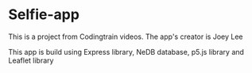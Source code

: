 # Selfie-app
This is a project from Codingtrain videos. The app's creator is Joey Lee

This app is build using Express library, NeDB database, p5.js library and Leaflet library

